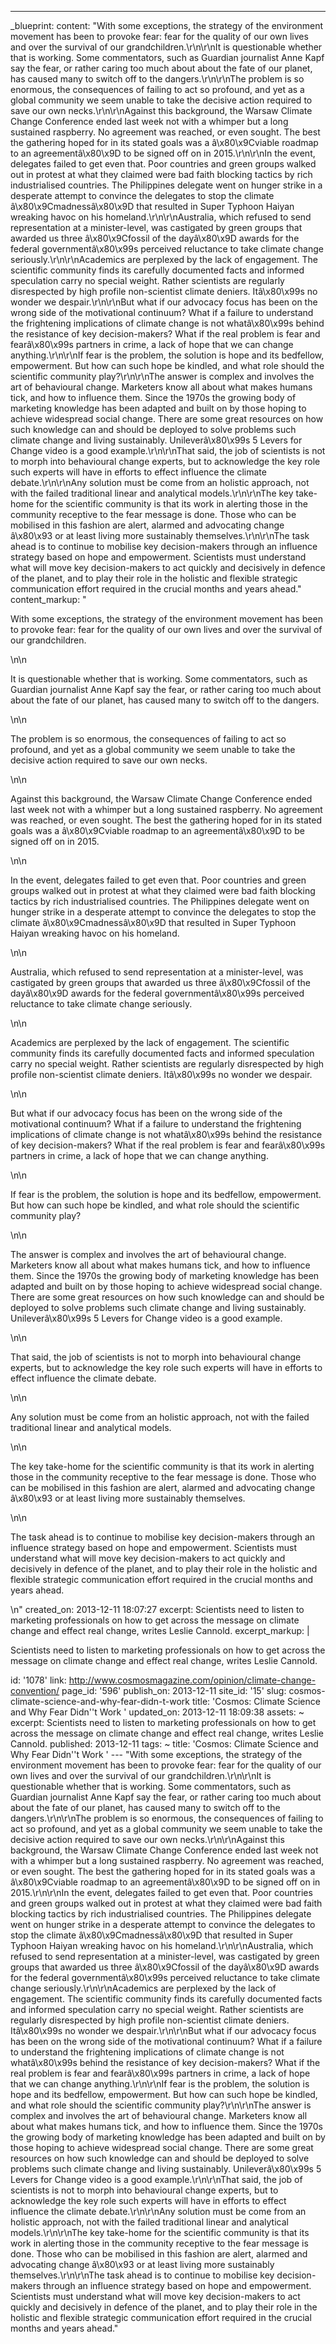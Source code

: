 ---
_blueprint:
  content: "With some exceptions, the strategy of the environment movement has been
    to provoke fear: fear for the quality of our own lives and over the survival of
    our grandchildren.\r\n\r\nIt is questionable whether that is working. Some commentators,
    such as Guardian journalist Anne Kapf  say the fear, or rather caring too much
    about about the fate of our planet, has caused many to switch off to the dangers.\r\n\r\nThe
    problem is so enormous, the consequences of failing to act so profound, and yet
    as a global community we seem unable to take the decisive action required to save
    our own necks.\r\n\r\nAgainst this background, the Warsaw Climate Change Conference
    ended last week not with a whimper but a long sustained raspberry. No agreement
    was reached, or even sought. The best the gathering hoped for in its stated goals
    was a â\x80\x9Cviable roadmap to an agreementâ\x80\x9D to be signed off on in
    2015.\r\n\r\nIn the event, delegates failed to get even that. Poor countries and
    green groups walked out in protest at what they claimed were bad faith blocking
    tactics by rich industrialised countries. The Philippines delegate went on hunger
    strike in a desperate attempt to convince the delegates to stop the climate â\x80\x9Cmadnessâ\x80\x9D
    that resulted in Super Typhoon Haiyan wreaking havoc on his homeland.\r\n\r\nAustralia,
    which refused to send representation at a minister-level, was castigated by green
    groups that awarded us three â\x80\x9Cfossil of the dayâ\x80\x9D awards for the
    federal governmentâ\x80\x99s perceived reluctance to take climate change seriously.\r\n\r\nAcademics
    are perplexed by the lack of engagement. The scientific community finds its carefully
    documented facts and informed speculation carry no special weight. Rather scientists
    are regularly disrespected by high profile non-scientist climate deniers. Itâ\x80\x99s
    no wonder we despair.\r\n\r\nBut what if our advocacy focus has been on the wrong
    side of the motivational continuum? What if a failure to understand the frightening
    implications of climate change is not whatâ\x80\x99s behind the resistance of
    key decision-makers? What if the real problem is fear and fearâ\x80\x99s partners
    in crime, a lack of hope that we can change anything.\r\n\r\nIf fear is the problem,
    the solution is hope and its bedfellow, empowerment. But how can such hope be
    kindled, and what role should the scientific community play?\r\n\r\nThe answer
    is complex and involves the art of behavioural change. Marketers know all about
    what makes humans tick, and how to influence them. Since the 1970s the growing
    body of marketing knowledge has been adapted and built on by those hoping to achieve
    widespread social change. There are some great resources on how such knowledge
    can and should be deployed to solve problems such climate change and living sustainably.
    Unileverâ\x80\x99s 5 Levers for Change video is a good example.\r\n\r\nThat said,
    the job of scientists is not to morph into behavioural change experts, but to
    acknowledge the key role such experts will have in efforts to effect influence
    the climate debate.\r\n\r\nAny solution must be come from an holistic approach,
    not with the failed traditional linear and analytical models.\r\n\r\nThe key take-home
    for the scientific community is that its work in alerting those in the community
    receptive to the fear message is done. Those who can be mobilised in this fashion
    are alert, alarmed and advocating change â\x80\x93 or at least living more sustainably
    themselves.\r\n\r\nThe task ahead is to continue to mobilise key decision-makers
    through an influence strategy based on hope and empowerment. Scientists must understand
    what will move key decision-makers to act quickly and decisively in defence of
    the planet, and to play their role in the holistic and flexible strategic communication
    effort required in the crucial months and years ahead."
  content_markup: "<p>With some exceptions, the strategy of the environment movement
    has been to provoke fear: fear for the quality of our own lives and over the survival
    of our grandchildren.</p>\n\n<p>It is questionable whether that is working. Some
    commentators, such as Guardian journalist Anne Kapf  say the fear, or rather caring
    too much about about the fate of our planet, has caused many to switch off to
    the dangers.</p>\n\n<p>The problem is so enormous, the consequences of failing
    to act so profound, and yet as a global community we seem unable to take the decisive
    action required to save our own necks.</p>\n\n<p>Against this background, the
    Warsaw Climate Change Conference ended last week not with a whimper but a long
    sustained raspberry. No agreement was reached, or even sought. The best the gathering
    hoped for in its stated goals was a â\x80\x9Cviable roadmap to an agreementâ\x80\x9D
    to be signed off on in 2015.</p>\n\n<p>In the event, delegates failed to get even
    that. Poor countries and green groups walked out in protest at what they claimed
    were bad faith blocking tactics by rich industrialised countries. The Philippines
    delegate went on hunger strike in a desperate attempt to convince the delegates
    to stop the climate â\x80\x9Cmadnessâ\x80\x9D that resulted in Super Typhoon Haiyan
    wreaking havoc on his homeland.</p>\n\n<p>Australia, which refused to send representation
    at a minister-level, was castigated by green groups that awarded us three â\x80\x9Cfossil
    of the dayâ\x80\x9D awards for the federal governmentâ\x80\x99s perceived reluctance
    to take climate change seriously.</p>\n\n<p>Academics are perplexed by the lack
    of engagement. The scientific community finds its carefully documented facts and
    informed speculation carry no special weight. Rather scientists are regularly
    disrespected by high profile non-scientist climate deniers. Itâ\x80\x99s no wonder
    we despair.</p>\n\n<p>But what if our advocacy focus has been on the wrong side
    of the motivational continuum? What if a failure to understand the frightening
    implications of climate change is not whatâ\x80\x99s behind the resistance of
    key decision-makers? What if the real problem is fear and fearâ\x80\x99s partners
    in crime, a lack of hope that we can change anything.</p>\n\n<p>If fear is the
    problem, the solution is hope and its bedfellow, empowerment. But how can such
    hope be kindled, and what role should the scientific community play?</p>\n\n<p>The
    answer is complex and involves the art of behavioural change. Marketers know all
    about what makes humans tick, and how to influence them. Since the 1970s the growing
    body of marketing knowledge has been adapted and built on by those hoping to achieve
    widespread social change. There are some great resources on how such knowledge
    can and should be deployed to solve problems such climate change and living sustainably.
    Unileverâ\x80\x99s 5 Levers for Change video is a good example.</p>\n\n<p>That
    said, the job of scientists is not to morph into behavioural change experts, but
    to acknowledge the key role such experts will have in efforts to effect influence
    the climate debate.</p>\n\n<p>Any solution must be come from an holistic approach,
    not with the failed traditional linear and analytical models.</p>\n\n<p>The key
    take-home for the scientific community is that its work in alerting those in the
    community receptive to the fear message is done. Those who can be mobilised in
    this fashion are alert, alarmed and advocating change â\x80\x93 or at least living
    more sustainably themselves.</p>\n\n<p>The task ahead is to continue to mobilise
    key decision-makers through an influence strategy based on hope and empowerment.
    Scientists must understand what will move key decision-makers to act quickly and
    decisively in defence of the planet, and to play their role in the holistic and
    flexible strategic communication effort required in the crucial months and years
    ahead.</p>\n"
  created_on: 2013-12-11 18:07:27
  excerpt: Scientists need to listen to marketing professionals on how to get across
    the message on climate change and effect real change, writes Leslie Cannold.
  excerpt_markup: |
    <p>Scientists need to listen to marketing professionals on how to get across the message on climate change and effect real change, writes Leslie Cannold.</p>
  id: '1078'
  link: http://www.cosmosmagazine.com/opinion/climate-change-convention/
  page_id: '596'
  publish_on: 2013-12-11
  site_id: '15'
  slug: cosmos-climate-science-and-why-fear-didn-t-work
  title: 'Cosmos: Climate Science and Why Fear Didn''t Work '
  updated_on: 2013-12-11 18:09:38
assets: ~
excerpt: Scientists need to listen to marketing professionals on how to get across
  the message on climate change and effect real change, writes Leslie Cannold.
published: 2013-12-11
tags: ~
title: 'Cosmos: Climate Science and Why Fear Didn''t Work '
--- "With some exceptions, the strategy of the environment movement has been to provoke
  fear: fear for the quality of our own lives and over the survival of our grandchildren.\r\n\r\nIt
  is questionable whether that is working. Some commentators, such as Guardian journalist
  Anne Kapf  say the fear, or rather caring too much about about the fate of our planet,
  has caused many to switch off to the dangers.\r\n\r\nThe problem is so enormous,
  the consequences of failing to act so profound, and yet as a global community we
  seem unable to take the decisive action required to save our own necks.\r\n\r\nAgainst
  this background, the Warsaw Climate Change Conference ended last week not with a
  whimper but a long sustained raspberry. No agreement was reached, or even sought.
  The best the gathering hoped for in its stated goals was a â\x80\x9Cviable roadmap
  to an agreementâ\x80\x9D to be signed off on in 2015.\r\n\r\nIn the event, delegates
  failed to get even that. Poor countries and green groups walked out in protest at
  what they claimed were bad faith blocking tactics by rich industrialised countries.
  The Philippines delegate went on hunger strike in a desperate attempt to convince
  the delegates to stop the climate â\x80\x9Cmadnessâ\x80\x9D that resulted in Super
  Typhoon Haiyan wreaking havoc on his homeland.\r\n\r\nAustralia, which refused to
  send representation at a minister-level, was castigated by green groups that awarded
  us three â\x80\x9Cfossil of the dayâ\x80\x9D awards for the federal governmentâ\x80\x99s
  perceived reluctance to take climate change seriously.\r\n\r\nAcademics are perplexed
  by the lack of engagement. The scientific community finds its carefully documented
  facts and informed speculation carry no special weight. Rather scientists are regularly
  disrespected by high profile non-scientist climate deniers. Itâ\x80\x99s no wonder
  we despair.\r\n\r\nBut what if our advocacy focus has been on the wrong side of
  the motivational continuum? What if a failure to understand the frightening implications
  of climate change is not whatâ\x80\x99s behind the resistance of key decision-makers?
  What if the real problem is fear and fearâ\x80\x99s partners in crime, a lack of
  hope that we can change anything.\r\n\r\nIf fear is the problem, the solution is
  hope and its bedfellow, empowerment. But how can such hope be kindled, and what
  role should the scientific community play?\r\n\r\nThe answer is complex and involves
  the art of behavioural change. Marketers know all about what makes humans tick,
  and how to influence them. Since the 1970s the growing body of marketing knowledge
  has been adapted and built on by those hoping to achieve widespread social change.
  There are some great resources on how such knowledge can and should be deployed
  to solve problems such climate change and living sustainably. Unileverâ\x80\x99s
  5 Levers for Change video is a good example.\r\n\r\nThat said, the job of scientists
  is not to morph into behavioural change experts, but to acknowledge the key role
  such experts will have in efforts to effect influence the climate debate.\r\n\r\nAny
  solution must be come from an holistic approach, not with the failed traditional
  linear and analytical models.\r\n\r\nThe key take-home for the scientific community
  is that its work in alerting those in the community receptive to the fear message
  is done. Those who can be mobilised in this fashion are alert, alarmed and advocating
  change â\x80\x93 or at least living more sustainably themselves.\r\n\r\nThe task
  ahead is to continue to mobilise key decision-makers through an influence strategy
  based on hope and empowerment. Scientists must understand what will move key decision-makers
  to act quickly and decisively in defence of the planet, and to play their role in
  the holistic and flexible strategic communication effort required in the crucial
  months and years ahead."
